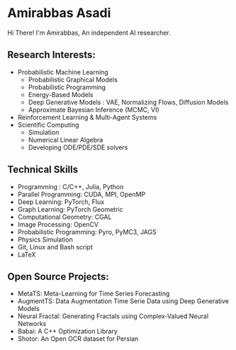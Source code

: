 # Amirabbas Asadi
Hi There! I'm Amirabbas, An independent AI researcher.

## Research Interests:
- Probabilistic Machine Learning
  - Probabilistic Graphical Models
  - Probabilistic Programming
  - Energy-Based Models
  - Deep Generative Models : VAE, Normalizing Flows, Diffusion Models
  - Approximate Bayesian Inference (MCMC, VI)
- Reinforcement Learning & Multi-Agent Systems
- Scientific Computing
  - Simulation
  - Numerical Linear Algebra
  - Developing ODE/PDE/SDE solvers

## Technical Skills
- Programming : C/C++, Julia, Python
- Parallel Programming: CUDA, MPI, OpenMP
- Deep Learning: PyTorch, Flux
- Graph Learning: PyTorch Geometric
- Computational Geometry: CGAL
- Image Processing: OpenCV
- Probabilistic Programming: Pyro, PyMC3, JAGS
- Physics Simulation
- Git, Linux and Bash script
- LaTeX


## Open Source Projects:
- MetaTS: Meta-Learning for Time Series Forecasting
- AugmentTS: Data Augmentation Time Serie Data using Deep Generative Models
- Neural Fractal: Generating Fractals using Complex-Valued Neural Networks
- Babai: A C++ Optimization Library
- Shotor: An Open OCR dataset for Persian

<!--
**amirabbasasadi/amirabbasasadi** is a ✨ _special_ ✨ repository because its `README.md` (this file) appears on your GitHub profile.

Here are some ideas to get you started:

- 🔭 I’m currently working on ...
- 🌱 I’m currently learning ...
- 👯 I’m looking to collaborate on ...
- 🤔 I’m looking for help with ...
- 💬 Ask me about ...
- 📫 How to reach me: ...
- 😄 Pronouns: ...
- ⚡ Fun fact: ...
-->
